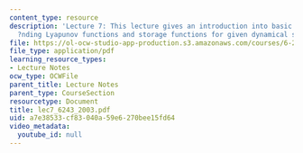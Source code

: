 ```yaml
---
content_type: resource
description: 'Lecture 7: This lecture gives an introduction into basic methods for
  ?nding Lyapunov functions and storage functions for given dynamical systems.'
file: https://ol-ocw-studio-app-production.s3.amazonaws.com/courses/6-243j-dynamics-of-nonlinear-systems-fall-2003/a7e38533cf83040a59e6270bee15fd64_lec7_6243_2003.pdf
file_type: application/pdf
learning_resource_types:
- Lecture Notes
ocw_type: OCWFile
parent_title: Lecture Notes
parent_type: CourseSection
resourcetype: Document
title: lec7_6243_2003.pdf
uid: a7e38533-cf83-040a-59e6-270bee15fd64
video_metadata:
  youtube_id: null
---
```

